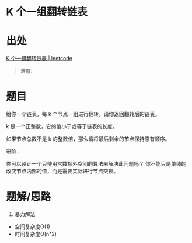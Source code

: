 # K 个一组翻转链表
# 出处

[K 个一组翻转链表 | leetcode](https://leetcode-cn.com/problems/reverse-nodes-in-k-group/)
> 难度: 
# 题目
给你一个链表，每 k 个节点一组进行翻转，请你返回翻转后的链表。

k 是一个正整数，它的值小于或等于链表的长度。

如果节点总数不是 k 的整数倍，那么请将最后剩余的节点保持原有顺序。

进阶：

你可以设计一个只使用常数额外空间的算法来解决此问题吗？
你不能只是单纯的改变节点内部的值，而是需要实际进行节点交换。

# 题解/思路

1. 暴力解法
  - 空间复杂度O(1)
  - 时间复杂度O(n^2)
  ```

  ````
